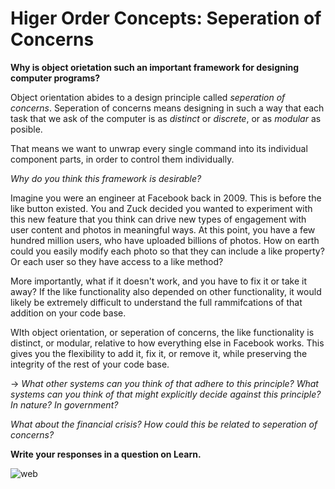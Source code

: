 # Higer Order Concepts: Seperation of Concerns

**Why is object orietation such an important framework for designing computer programs?**  

Object orientation abides to a design principle called *seperation of concerns*.  Seperation of concerns means designing in such a way that each task that we ask of the computer is as *distinct* or *discrete*, or as *modular* as posible.  

That means we want to unwrap every single command into its individual component parts, in order to control them individually.

*Why do you think this framework is desirable?*

Imagine you were an engineer at Facebook back in 2009.  This is before the like button existed.  You and Zuck decided you wanted to experiment with this new feature that you think can drive new types of engagement with user content and photos in meaningful ways.  At this point, you have a few hundred million users, who have uploaded billions of photos.  How on earth could you easily modify each photo so that they can include a like property?  Or each user so they have access to a like method?  

More importantly, what if it doesn't work, and you have to fix it or take it away?  If the like functionality also depended on other functionality, it would likely be extremely difficult to understand the full rammifcations of that addition on your code base.

WIth object orientation, or seperation of concerns, the like functionality is distinct, or modular, relative to how everything else in Facebook works.  This gives you the flexibility to add it, fix it, or remove it, while preserving the integrity of the rest of your code base.  

-> *What other systems can you think of that adhere to this principle?  What systems can you think of that might explicitly decide against this principle? In nature?  In government?*  

*What about the financial crisis?  How could this be related to seperation of concerns?*

**Write your responses in a question on Learn.**

![web](https://carelesswhispersbym.files.wordpress.com/2015/03/chapter-twenty-seven_a-tangled-web.jpg)



